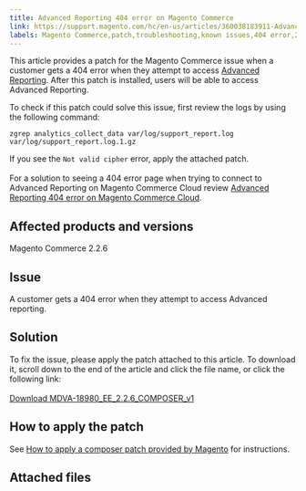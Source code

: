 ```yaml
---
title: Advanced Reporting 404 error on Magento Commerce
link: https://support.magento.com/hc/en-us/articles/360038183911-Advanced-Reporting-404-error-on-Magento-Commerce
labels: Magento Commerce,patch,troubleshooting,known issues,404 error,2.2.6,Advanced Reporting
---
```


<p>This article provides a patch for the Magento Commerce issue when a customer gets a 404 error when they attempt to access <a href="https://docs.magento.com/m2/ee/user_guide/configuration/general/advanced-reporting.html">Advanced Reporting</a>. After this patch is installed, users will be able to access Advanced Reporting. </p>
<p>To check if this patch could solve this issue, first review the logs by using the following command:</p>
<p><code>zgrep analytics_collect_data var/log/support_report.log var/log/support_report.log.1.gz</code></p>
<p>If you see the <code>Not valid cipher</code> error, apply the attached patch. <br/> <br/> For a solution to seeing a 404 error page when trying to connect to Advanced Reporting on Magento Commerce Cloud review <a href="https://support.magento.com/hc/en-us/articles/360038498611-Advanced-Reporting-not-working-in-Magento-Commerce-Cloud">Advanced Reporting 404 error on Magento Commerce Cloud</a>.</p>
<h2>Affected products and versions</h2>
<p>Magento Commerce 2.2.6</p>
<h2>Issue</h2>
<p>A customer gets a 404 error when they attempt to access Advanced reporting. </p>
<h2>Solution </h2>
<p>To fix the issue, please apply the patch attached to this article. To download it, scroll down to the end of the article and click the file name, or click the following link:<br/> <br/> <a href="https://support.magento.com/hc/en-us/article_attachments/360046698871/MDVA-18980_EE_2.2.6_COMPOSER_v1.patch">Download MDVA-18980_EE_2.2.6_COMPOSER_v1</a></p>
<h2>How to apply the patch</h2>
<p>See <a href="https://support.magento.com/hc/en-us/articles/360028367731">How to apply a composer patch provided by Magento</a> for instructions. </p>
<h2>Attached files</h2>